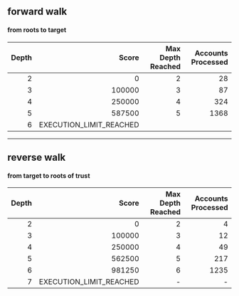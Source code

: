 ## forward walk
#### from roots to target

| Depth |   Score   | Max Depth Reached | Accounts Processed |
|------:|----------:|------------------:|-------------------:|
|     2 |         0 |                 2 |                 28 |
|     3 |   100000  |                 3 |                 87 |
|     4 |   250000  |                 4 |                324 |
|     5 |   587500  |                 5 |               1368 |
|     6 | EXECUTION_LIMIT_REACHED |    |                    |

---

## reverse walk
#### from target to roots of trust

| Depth |   Score   | Max Depth Reached | Accounts Processed |
|------:|----------:|------------------:|-------------------:|
|     2 |         0 |                 2 |                  4 |
|     3 |   100000  |                 3 |                 12 |
|     4 |   250000  |                 4 |                 49 |
|     5 |   562500  |                 5 |                217 |
|     6 |   981250  |                 6 |               1235 |
|     7 | EXECUTION_LIMIT_REACHED |    - |                  - |
